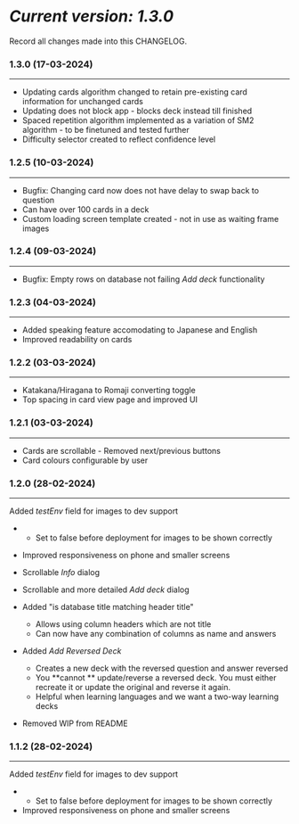 # *Current version: 1.3.0*

Record all changes made into this CHANGELOG.

### 1.3.0 (17-03-2024)

---

* Updating cards algorithm changed to retain pre-existing card information for unchanged cards
* Updating does not block app - blocks deck instead till finished
* Spaced repetition algorithm implemented as a variation of SM2 algorithm - to be finetuned and tested further
* Difficulty selector created to reflect confidence level

### 1.2.5 (10-03-2024)

---

* Bugfix: Changing card now does not have delay to swap back to question
* Can have over 100 cards in a deck
* Custom loading screen template created - not in use as waiting frame images

### 1.2.4 (09-03-2024)

---

* Bugfix: Empty rows on database not failing *Add deck* functionality

### 1.2.3 (04-03-2024)

---

* Added speaking feature accomodating to Japanese and English
* Improved readability on cards

### 1.2.2 (03-03-2024)

---

* Katakana/Hiragana to Romaji converting toggle
* Top spacing in card view page and improved UI

### 1.2.1 (03-03-2024)

---

* Cards are scrollable  - Removed next/previous buttons
* Card colours configurable by user

### **1.2.0 (28-02-2024)**

---

Added *testEnv* field for images to dev support

* * Set to false before deployment for images to be shown correctly
* Improved responsiveness on phone and smaller screens
* Scrollable *Info* dialog
* Scrollable and more detailed *Add deck* dialog
* Added "is database title matching header title"

  * Allows using column headers which are not title
  * Can now have any combination of columns as name and answers
* Added *Add Reversed Deck*

  * Creates a new deck with the reversed question and answer reversed
  * You **cannot ** update/reverse a reversed deck. You must either recreate it or update the original and reverse it again.
  * Helpful when learning languages and we want a two-way learning decks
* Removed WIP from README

### **1.1.2 (28-02-2024)**

---

Added *testEnv* field for images to dev support

* * Set to false before deployment for images to be shown correctly
* Improved responsiveness on phone and smaller screens
